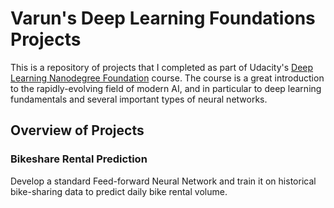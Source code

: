 # Varun's Deep Learning Foundations Projects #

This is a repository of projects that I completed as part of Udacity's [Deep Learning Nanodegree Foundation](https://www.udacity.com/course/deep-learning-nanodegree-foundation--nd101) course. The course is a great introduction to the rapidly-evolving field of modern AI, and in particular to deep learning fundamentals and several important types of neural networks.

## Overview of Projects ##

### Bikeshare Rental Prediction ###

Develop a standard Feed-forward Neural Network and train it on historical bike-sharing data to predict daily bike rental volume.
